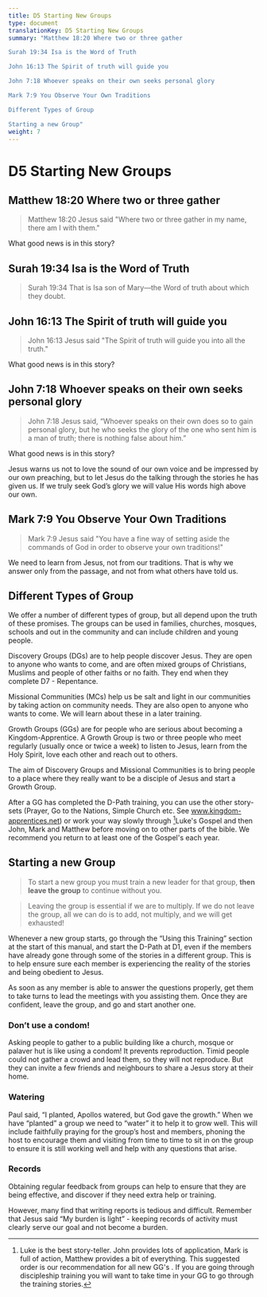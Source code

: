 ```yaml
---
title: D5 Starting New Groups
type: document
translationKey: D5 Starting New Groups
summary: "Matthew 18:20 Where two or three gather	

Surah 19:34 Isa is the Word of Truth	

John 16:13 The Spirit of truth will guide you	

John 7:18 Whoever speaks on their own seeks personal glory	

Mark 7:9 You Observe Your Own Traditions	

Different Types of Group	

Starting a new Group"
weight: 7
---
```

# D5 Starting New Groups

## Matthew 18:20 Where two or three gather

>   Matthew 18:20 Jesus said "Where two or three gather in my name, there am I with them."

What good news is in this story?

## Surah 19:34 Isa is the Word of Truth

>   Surah 19:34 That is Isa son of Mary—the Word of truth about which they doubt.

## John 16:13 The Spirit of truth will guide you

>   John 16:13 Jesus said "The Spirit of truth will guide you into all the truth."

What good news is in this story?

## John 7:18 Whoever speaks on their own seeks personal glory

>   John 7:18 Jesus said, “Whoever speaks on their own does so to gain personal glory, but he who seeks the glory of the one who sent him is a man of truth; there is nothing false about him.”

What good news is in this story?

Jesus warns us not to love the sound of our own voice and be impressed by our own preaching, but to let Jesus do the talking through the stories he has given us. If we truly seek God’s glory we will value His words high above our own.

## Mark 7:9 You Observe Your Own Traditions

>   Mark 7:9 Jesus said "You have a fine way of setting aside the commands of God in order to observe your own traditions!"

We need to learn from Jesus, not from our traditions. That is why we answer only from the passage, and not from what others have told us.

## Different Types of Group

We offer a number of different types of group, but all depend upon the truth of these promises. The groups can be used in families, churches, mosques, schools and out in the community and can include children and young people.

Discovery Groups (DGs) are to help people discover Jesus. They are open to anyone who wants to come, and are often mixed groups of Christians, Muslims and people of other faiths or no faith. They end when they complete D7 - Repentance.

Missional Communities (MCs) help us be salt and light in our communities by taking action on community needs. They are also open to anyone who wants to come. We will learn about these in a later training.

Growth Groups (GGs) are for people who are serious about becoming a Kingdom-Apprentice. A Growth Group is two or three people who meet regularly (usually once or twice a week) to listen to Jesus, learn from the Holy Spirit, love each other and reach out to others.

The aim of Discovery Groups and Missional Communities is to bring people to a place where they really want to be a disciple of Jesus and start a Growth Group.

After a GG has completed the D-Path training, you can use the other story-sets (Prayer, Go to the Nations, Simple Church etc. See www.kingdom-apprentices.net) or work your way slowly through [^1]Luke's Gospel and then John, Mark and Matthew before moving on to other parts of the bible. We recommend you return to at least one of the Gospel's each year.

[^1]: Luke is the best story-teller. John provides lots of application, Mark is full of action, Matthew provides a bit of everything. This suggested order is our recommendation for all new GG's . If you are going through discipleship training you will want to take time in your GG to go through the training stories.

## Starting a new Group

>   To start a new group you must train a new leader for that group, **then leave the group** to continue without you.

>   Leaving the group is essential if we are to multiply. If we do not leave the group, all we can do is to add, not multiply, and we will get exhausted!

Whenever a new group starts, go through the “Using this Training” section at the start of this manual, and start the D-Path at D1, even if the members have already gone through some of the stories in a different group. This is to help ensure sure each member is experiencing the reality of the stories and being obedient to Jesus.

As soon as any member is able to answer the questions properly, get them to take turns to lead the meetings with you assisting them. Once they are confident, leave the group, and go and start another one.

### Don’t use a condom!

Asking people to gather to a public building like a church, mosque or palaver hut is like using a condom! It prevents reproduction. Timid people could not gather a crowd and lead them, so they will not reproduce. But they can invite a few friends and neighbours to share a Jesus story at their home.

### Watering

Paul said, “I planted, Apollos watered, but God gave the growth.” When we have “planted” a group we need to “water” it to help it to grow well. This will include faithfully praying for the group’s host and members, phoning the host to encourage them and visiting from time to time to sit in on the group to ensure it is still working well and help with any questions that arise.

### Records

Obtaining regular feedback from groups can help to ensure that they are being effective, and discover if they need extra help or training.

However, many find that writing reports is tedious and difficult. Remember that Jesus said “My burden is light” - keeping records of activity must clearly serve our goal and not become a burden.

